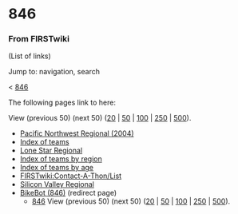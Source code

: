 # 846

### From FIRSTwiki

(List of links)

Jump to: navigation, search

&lt; [846](/index.php?title=846&redirect=no "846" )  

The following pages link to here:

View (previous 50) (next 50)
([20](/index.php?title=Special:Whatlinkshere/846&limit=20&from=0
"Special:Whatlinkshere/846" ) |
[50](/index.php?title=Special:Whatlinkshere/846&limit=50&from=0
"Special:Whatlinkshere/846" ) |
[100](/index.php?title=Special:Whatlinkshere/846&limit=100&from=0
"Special:Whatlinkshere/846" ) |
[250](/index.php?title=Special:Whatlinkshere/846&limit=250&from=0
"Special:Whatlinkshere/846" ) |
[500](/index.php?title=Special:Whatlinkshere/846&limit=500&from=0
"Special:Whatlinkshere/846" )).

  * [Pacific Northwest Regional (2004)](/index.php/Pacific_Northwest_Regional_%282004%29 "Pacific Northwest Regional \(2004\)" )
  * [Index of teams](/index.php/Index_of_teams "Index of teams" )
  * [Lone Star Regional](/index.php/Lone_Star_Regional "Lone Star Regional" )
  * [Index of teams by region](/index.php/Index_of_teams_by_region "Index of teams by region" )
  * [Index of teams by age](/index.php/Index_of_teams_by_age "Index of teams by age" )
  * [FIRSTwiki:Contact-A-Thon/List](/index.php/FIRSTwiki:Contact-A-Thon/List "FIRSTwiki:Contact-A-Thon/List" )
  * [Silicon Valley Regional](/index.php/Silicon_Valley_Regional "Silicon Valley Regional" )
  * [BikeBot (846)](/index.php?title=BikeBot_%28846%29&redirect=no "BikeBot \(846\)" ) (redirect page) 
    * [846](/index.php/846 "846" )
View (previous 50) (next 50)
([20](/index.php?title=Special:Whatlinkshere/846&limit=20&from=0
"Special:Whatlinkshere/846" ) |
[50](/index.php?title=Special:Whatlinkshere/846&limit=50&from=0
"Special:Whatlinkshere/846" ) |
[100](/index.php?title=Special:Whatlinkshere/846&limit=100&from=0
"Special:Whatlinkshere/846" ) |
[250](/index.php?title=Special:Whatlinkshere/846&limit=250&from=0
"Special:Whatlinkshere/846" ) |
[500](/index.php?title=Special:Whatlinkshere/846&limit=500&from=0
"Special:Whatlinkshere/846" )).

